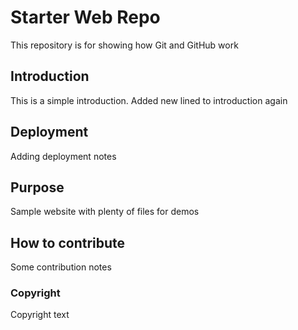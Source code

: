 # Starter Web Repo

This repository is for showing how Git and GitHub work

## Introduction

This is a simple introduction. Added new lined to introduction again

## Deployment

Adding deployment notes

## Purpose

Sample website with plenty of files for demos

## How to contribute

Some contribution notes

### Copyright

Copyright text
